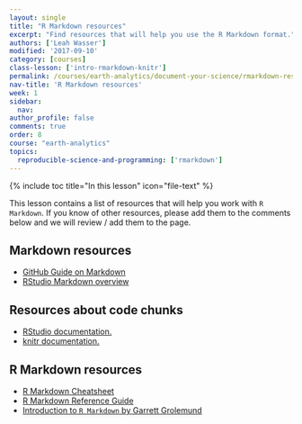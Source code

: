 ```yaml
---
layout: single
title: "R Markdown resources"
excerpt: "Find resources that will help you use the R Markdown format."
authors: ['Leah Wasser']
modified: '2017-09-10'
category: [courses]
class-lesson: ['intro-rmarkdown-knitr']
permalink: /courses/earth-analytics/document-your-science/rmarkdown-resources/
nav-title: 'R Markdown resources'
week: 1
sidebar:
  nav:
author_profile: false
comments: true
order: 8
course: "earth-analytics"
topics:
  reproducible-science-and-programming: ['rmarkdown']
---
```


{% include toc title="In this lesson" icon="file-text" %}

This lesson contains a list of resources that will help you work with
`R Markdown`. If you know of other resources, please add them to the comments
below and we will review / add them to the page.

<div class="notice--info" markdown="1">

## Markdown resources

* <a href="https://guides.github.com/features/mastering-markdown/" target="_blank">GitHub Guide on Markdown</a>
* <a href="http://rmarkdown.rstudio.com/authoring_basics.html" target="_blank"> RStudio Markdown overview</a>


## Resources about code chunks

* <a href="http://rmarkdown.rstudio.com/authoring_rcodechunks.html" target="_blank"> RStudio documentation.</a>
* <a href="http://yihui.name/knitr/demo/output/" target="_blank"> knitr documentation.</a>


## R Markdown resources

* <a href="http://www.rstudio.com/wp-content/uploads/2016/03/rmarkdown-cheatsheet-2.0.pdf" target="_blank"> R Markdown Cheatsheet</a>
* <a href="http://www.rstudio.com/wp-content/uploads/2015/03/rmarkdown-reference.pdf" target="_blank"> R Markdown Reference Guide</a>
* <a href="http://rmarkdown.rstudio.com/articles_intro.html" target="_blank"> Introduction to `R Markdown` by Garrett Grolemund</a>

</div>
